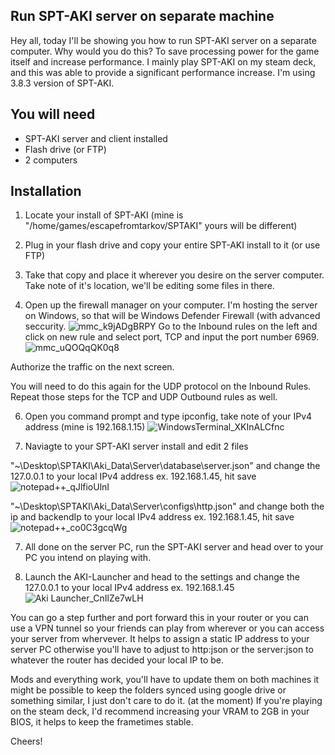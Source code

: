 
## Run SPT-AKI server on separate machine


Hey all, today I'll be showing you how to run SPT-AKI server on a separate computer. Why would you do this? To save processing power for the game itself and increase performance. I mainly play SPT-AKI on my steam deck, and this was able to provide a significant performance increase. I'm using 3.8.3 version of SPT-AKI.




## You will need

- SPT-AKI server and client installed
- Flash drive (or FTP)
- 2 computers

## Installation

1. Locate your install of SPT-AKI (mine is "/home/games/escapefromtarkov/SPTAKI" yours will be different)

2. Plug in your flash drive and copy your entire SPT-AKI install to it (or use FTP)

3. Take that copy and place it wherever you desire on the server computer. Take note of it's location, we'll be editing some files in there.

4.  Open up the firewall manager on your computer. I'm hosting the server on Windows, so that will be Windows Defender Firewall (with advanced seccurity.
   ![mmc_k9jADgBRPY](https://github.com/averyvisentin/ideal-tribble/assets/88632224/c8b255c9-df8a-4717-9f23-692cfaaa0568)
Go to the Inbound rules on the left and click on new rule and select port, TCP and input the port number 6969.
![mmc_uQOQqQK0q8](https://github.com/averyvisentin/ideal-tribble/assets/88632224/5af8798f-d807-462a-91df-77b952697b4d)

Authorize the traffic on the next screen.

You will need to do this again for the UDP protocol on the Inbound Rules. Repeat those steps for the TCP and UDP Outbound rules as well.

6. Open you command prompt and type ipconfig, take note of your IPv4 address (mine is 192.168.1.15)
   ![WindowsTerminal_XKInALCfnc](https://github.com/averyvisentin/ideal-tribble/assets/88632224/3167d9d5-6d27-4b14-9975-084216a01303)


8. Naviagte to your SPT-AKI server install and edit 2 files

"~\Desktop\SPTAKI\Aki_Data\Server\database\server.json" and change the 127.0.0.1 to your local IPv4 address ex. 192.168.1.45, hit save
![notepad++_qJlfioUlnI](https://github.com/averyvisentin/ideal-tribble/assets/88632224/8f12e805-f0c9-4342-b8c2-bc0a6e0c454b)

"~\Desktop\SPTAKI\Aki_Data\Server\configs\http.json" and change both the ip and backendIp to your local IPv4 address ex. 192.168.1.45, hit save
![notepad++_co0C3gcqWg](https://github.com/averyvisentin/ideal-tribble/assets/88632224/b7f2b50c-7dff-4002-a0ec-e40b5eace2a2)


7. All done on the server PC, run the SPT-AKI server and head over to your PC you intend on playing with.

8. Launch the AKI-Launcher and head to the settings and change the 127.0.0.1 to your local IPv4 address ex. 192.168.1.45
  ![Aki Launcher_CnIlZe7wLH](https://github.com/averyvisentin/ideal-tribble/assets/88632224/7670b9a7-62ab-4d4b-9eb4-2169f839e191)



You can go a step further and port forward this in your router or you can use a VPN tunnel so your friends can play from wherever or you can access your server from whervever. It helps to assign a static IP address to your server PC otherwise you'll have to adjust to http:json or the server:json to whatever the router has decided your local IP to be.

Mods and everything work, you'll have to update them on both machines it might be possible to keep the folders synced using google drive or something similar, I just don't care to do it. (at the moment)
If you're playing on the steam deck, I'd recommend increasing your VRAM to 2GB in your BIOS, it helps to keep the frametimes stable.



Cheers!
